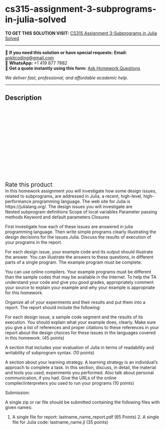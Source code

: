# cs315-assignment-3-subprograms-in-julia-solved
**TO GET THIS SOLUTION VISIT:** [CS315 Assignment 3-Subprograms in Julia Solved](https://www.ankitcodinghub.com/product/cs315-assignment-3-subprograms-in-julia-solved/)


---

📩 **If you need this solution or have special requests:** **Email:** ankitcoding@gmail.com  
📱 **WhatsApp:** +1 419 877 7882  
📄 **Get a quote instantly using this form:** [Ask Homework Questions](https://www.ankitcodinghub.com/services/ask-homework-questions/)

*We deliver fast, professional, and affordable academic help.*

---

<h2>Description</h2>



<div class="kk-star-ratings kksr-auto kksr-align-center kksr-valign-top" data-payload="{&quot;align&quot;:&quot;center&quot;,&quot;id&quot;:&quot;100679&quot;,&quot;slug&quot;:&quot;default&quot;,&quot;valign&quot;:&quot;top&quot;,&quot;ignore&quot;:&quot;&quot;,&quot;reference&quot;:&quot;auto&quot;,&quot;class&quot;:&quot;&quot;,&quot;count&quot;:&quot;0&quot;,&quot;legendonly&quot;:&quot;&quot;,&quot;readonly&quot;:&quot;&quot;,&quot;score&quot;:&quot;0&quot;,&quot;starsonly&quot;:&quot;&quot;,&quot;best&quot;:&quot;5&quot;,&quot;gap&quot;:&quot;4&quot;,&quot;greet&quot;:&quot;Rate this product&quot;,&quot;legend&quot;:&quot;0\/5 - (0 votes)&quot;,&quot;size&quot;:&quot;24&quot;,&quot;title&quot;:&quot;CS315 Assignment 3-Subprograms in Julia Solved&quot;,&quot;width&quot;:&quot;0&quot;,&quot;_legend&quot;:&quot;{score}\/{best} - ({count} {votes})&quot;,&quot;font_factor&quot;:&quot;1.25&quot;}">

<div class="kksr-stars">

<div class="kksr-stars-inactive">
            <div class="kksr-star" data-star="1" style="padding-right: 4px">


<div class="kksr-icon" style="width: 24px; height: 24px;"></div>
        </div>
            <div class="kksr-star" data-star="2" style="padding-right: 4px">


<div class="kksr-icon" style="width: 24px; height: 24px;"></div>
        </div>
            <div class="kksr-star" data-star="3" style="padding-right: 4px">


<div class="kksr-icon" style="width: 24px; height: 24px;"></div>
        </div>
            <div class="kksr-star" data-star="4" style="padding-right: 4px">


<div class="kksr-icon" style="width: 24px; height: 24px;"></div>
        </div>
            <div class="kksr-star" data-star="5" style="padding-right: 4px">


<div class="kksr-icon" style="width: 24px; height: 24px;"></div>
        </div>
    </div>

<div class="kksr-stars-active" style="width: 0px;">
            <div class="kksr-star" style="padding-right: 4px">


<div class="kksr-icon" style="width: 24px; height: 24px;"></div>
        </div>
            <div class="kksr-star" style="padding-right: 4px">


<div class="kksr-icon" style="width: 24px; height: 24px;"></div>
        </div>
            <div class="kksr-star" style="padding-right: 4px">


<div class="kksr-icon" style="width: 24px; height: 24px;"></div>
        </div>
            <div class="kksr-star" style="padding-right: 4px">


<div class="kksr-icon" style="width: 24px; height: 24px;"></div>
        </div>
            <div class="kksr-star" style="padding-right: 4px">


<div class="kksr-icon" style="width: 24px; height: 24px;"></div>
        </div>
    </div>
</div>


<div class="kksr-legend" style="font-size: 19.2px;">
            <span class="kksr-muted">Rate this product</span>
    </div>
    </div>
<div class="page" title="Page 1">
<div class="layoutArea">
<div class="column">
In this homework assignment you will investigate how some design issues, related to subprograms, are addressed in Julia, a recent, high-level, high-performance programming language. The web site for Julia is https://julialang.org/. The design issues you will investigate are

</div>
</div>
<div class="section">
<div class="layoutArea">
<div class="column">
Nested subprogram definitions Scope of local variables Parameter passing methods Keyword and default parameters Closures

First investigate how each of these issues are answered in julia programming language. Then write simple programs clearly illustrating the design decisions for the issues Julia. Discuss the results of execution of your programs in the report.

For each design issue, your example code and its output should illustrate the answer. You can illustrate the answers to these questions, in different parts of a single program. The example program must be complete.

You can use online compilers. Your example programs must be different than the sample codes that may be available in the Internet. To help the TA understand your code and give you good grades, appropriately comment your source to explain your example and why your example is appropriate for this homework.

Organize all of your experiments and their results and put them into a report. The report should include the following:

For each design issue, a sample code segment and the results of its execution. You should explain what your example does, clearly. Make sure you give a list of references and proper citations to these references in your report about the design choices for these issues in the languages covered in this homework. (45 points)

A section that includes your evaluation of Julia in terms of readability and writability of subprogram syntax. (10 points)

A section about your learning strategy. A learning strategy is an individual’s approach to complete a task. In this section, discuss, in detail, the material and tools you used, experiments you performed. Also talk about personal communication, if you had. Give the URLs of the online compiler/interpreters you used to run your programs (10 points)

Submission:

A single zip or rar file should be submitted containing the following files with given names:

1. A single file for report: lastname_name_report.pdf (65 Points) 2. A single file for Julia code: lastname_name.jl (35 points)

</div>
</div>
</div>
<div class="layoutArea">
<div class="column"></div>
</div>
</div>
<div class="page" title="Page 2">
<div class="layoutArea">
<div class="column">
&nbsp;

</div>
</div>
</div>
